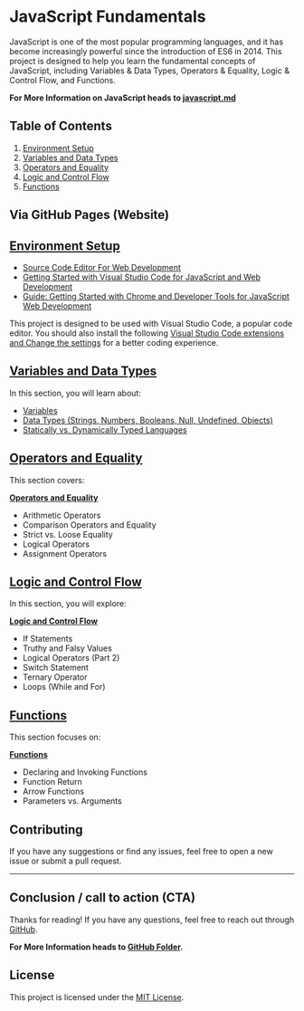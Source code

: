 # JavaScript Fundamentals

JavaScript is one of the most popular programming languages, and it has become increasingly powerful since the introduction of ES6 in 2014. This project is designed to help you learn the fundamental concepts of JavaScript, including Variables & Data Types, Operators & Equality, Logic & Control Flow, and Functions.

**For More Information on JavaScript heads to [javascript.md](javascript.md)**

## Table of Contents

1. [Environment Setup](./01-Introduction/README.md)
2. [Variables and Data Types](./02-VariablesAndDataTypes/README.md)
3. [Operators and Equality](./03-OperatorsAndEquality/README.md)
4. [Logic and Control Flow](./04-LogicAndControlFlow/README.md)
5. [Functions](./05-Functions/README.md)

## Via GitHub Pages (Website)

## [Environment Setup](./01-Introduction/README.md)

- [Source Code Editor For Web Development](./01-Introduction/SourceCodeEditorForWebDevelopment.md)
- [Getting Started with Visual Studio Code for JavaScript and Web Development](./01-Introduction/VisualStudioCodeSetup.md)
- [Guide: Getting Started with Chrome and Developer Tools for JavaScript Web Development](./01-Introduction/WebBrowserForWebDevelopment.md)

This project is designed to be used with Visual Studio Code, a popular code editor. You should also install the following [Visual Studio Code extensions and Change the settings](https://github.com/GunaPalanivel/vs-code-settings) for a better coding experience.

## [Variables and Data Types](./02-VariablesAndDataTypes/README.md)

In this section, you will learn about:

- [Variables](./02-VariablesAndDataTypes/01-Variables/Variables.md)
- [Data Types (Strings, Numbers, Booleans, Null, Undefined, Objects)](./02-VariablesAndDataTypes/02-DataTypes/DataTypes.md)
- [Statically vs. Dynamically Typed Languages](./02-VariablesAndDataTypes/Statically%20vs.%20Dynamically.md)

## [Operators and Equality](./03-OperatorsAndEquality/README.md)

This section covers:

**[Operators and Equality](./OperatorsAndEquality.md)**

- Arithmetic Operators
- Comparison Operators and Equality
- Strict vs. Loose Equality
- Logical Operators
- Assignment Operators

## [Logic and Control Flow](./04-LogicAndControlFlow/README.md)

In this section, you will explore:

**[Logic and Control Flow](./04-LogicAndControlFlow/LogicAndControlFlow.md)**

- If Statements
- Truthy and Falsy Values
- Logical Operators (Part 2)
- Switch Statement
- Ternary Operator
- Loops (While and For)

## [Functions](./05-Functions/README.md)

This section focuses on:

**[Functions](./05-Functions/Functions.md)**

- Declaring and Invoking Functions
- Function Return
- Arrow Functions
- Parameters vs. Arguments

## Contributing

If you have any suggestions or find any issues, feel free to open a new issue or submit a pull request.

---

## Conclusion / call to action (CTA)

Thanks for reading! If you have any questions, feel free to reach out through [GitHub](https://github.com/GunaPalanivel/Modern-JavaScript-Fundamentals/issues).

**For More Information heads to [GitHub Folder](https://github.com/GunaPalanivel/Modern-JavaScript-Fundamentals.git).**

## License

This project is licensed under the [MIT License](LICENSE).
